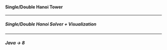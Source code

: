 #### Single/Double Hanoi Tower

---

##### Single/Double Hanoi Solver + Visualization

---

##### Java -> 8
